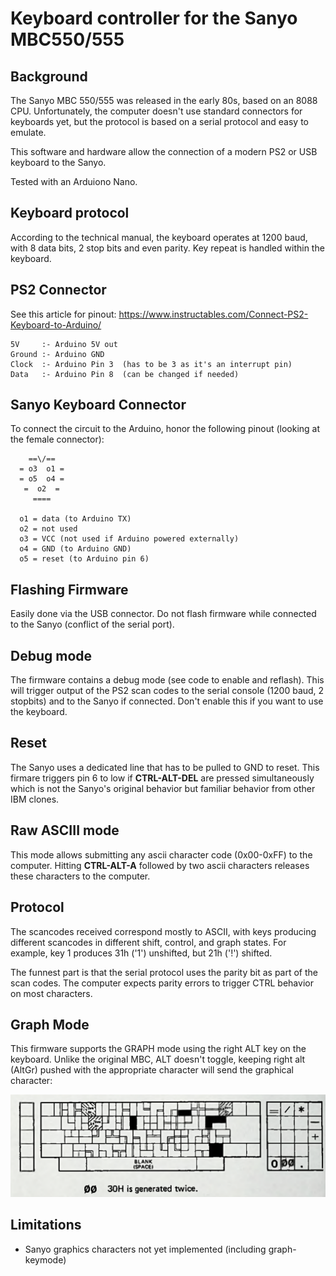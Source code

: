 # Keyboard controller for the Sanyo MBC550/555

## Background
The Sanyo MBC 550/555 was released in the early 80s, based on an 8088 CPU. Unfortunately, the computer doesn't use 
standard connectors for keyboards yet, but the protocol is based on a serial protocol and easy to emulate.

This software and hardware allow the connection of a modern PS2 or USB keyboard to the Sanyo.

Tested with an Arduiono Nano.

## Keyboard protocol
According to the technical manual, the keyboard operates at 1200 baud, with 8 data bits, 
2 stop bits and even parity. Key repeat is handled within the keyboard.

## PS2 Connector
See this article for pinout: https://www.instructables.com/Connect-PS2-Keyboard-to-Arduino/

```
5V     :- Arduino 5V out
Ground :- Arduino GND
Clock  :- Arduino Pin 3  (has to be 3 as it's an interrupt pin)
Data   :- Arduino Pin 8  (can be changed if needed)
```

## Sanyo Keyboard Connector
To connect the circuit to the Arduino, honor the following pinout (looking at the female connector):

```
    ==\/==   
  = o3  o1 =      
  = o5  o4 =
   =  o2  = 
     ====

  o1 = data (to Arduino TX)
  o2 = not used
  o3 = VCC (not used if Arduino powered externally)
  o4 = GND (to Arduino GND)
  o5 = reset (to Arduino pin 6) 
 ```

## Flashing Firmware
Easily done via the USB connector. Do not flash firmware while connected to the Sanyo (conflict of the serial port).

## Debug mode
The firmware contains a debug mode (see code to enable and reflash). This will trigger output of the PS2 scan codes
to the serial console (1200 baud, 2 stopbits) and to the Sanyo if connected. Don't enable this if you want to use
the keyboard.

## Reset
The Sanyo uses a dedicated line that has to be pulled to GND to reset. This firmare triggers pin 6 to low 
if **CTRL-ALT-DEL** are pressed simultaneously which is not the Sanyo's original behavior but familiar behavior
from other IBM clones.

## Raw ASCIII mode
This mode allows submitting any ascii character code (0x00-0xFF) to the computer. Hitting **CTRL-ALT-A** followed by two
ascii characters releases these characters to the computer.

## Protocol
The scancodes received correspond mostly to ASCII, with keys producing different scancodes in different 
shift, control, and graph states. For example, key 1 produces 31h ('1') unshifted, but 21h ('!') shifted. 

The funnest part is that the serial protocol uses the parity bit as part of the scan codes. The computer
expects parity errors to trigger CTRL behavior on most characters. 

## Graph Mode
This firmware supports the GRAPH mode using the right ALT key on the keyboard. Unlike the original MBC, ALT doesn't
toggle, keeping right alt (AltGr) pushed with the appropriate character will send the graphical character:

![Graph keyboard layout](resources/graphmode.png?raw=true "Graph keyboard layout")


## Limitations
+ Sanyo graphics characters not yet implemented (including graph-keymode)

